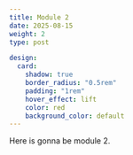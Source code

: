 ```yaml
---
title: Module 2
date: 2025-08-15
weight: 2
type: post

design:
  card:
    shadow: true
    border_radius: "0.5rem"
    padding: "1rem"
    hover_effect: lift
    color: red
    background_color: default
---
```



Here is gonna be module 2.